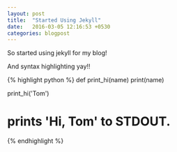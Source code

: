 ```yaml
---
layout: post
title:  "Started Using Jekyll"
date:   2016-03-05 12:16:53 +0530
categories: blogpost
---
```

So started using jekyll for my blog!

And syntax highlighting yay!!

{% highlight python %}
def print_hi(name)
  print(name)

print_hi('Tom')
# prints 'Hi, Tom' to STDOUT.
{% endhighlight %}

